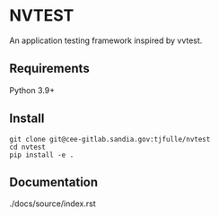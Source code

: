 # NVTEST

An application testing framework inspired by vvtest.

## Requirements

Python 3.9+

## Install

```console
git clone git@cee-gitlab.sandia.gov:tjfulle/nvtest
cd nvtest
pip install -e .
```

## Documentation

./docs/source/index.rst
